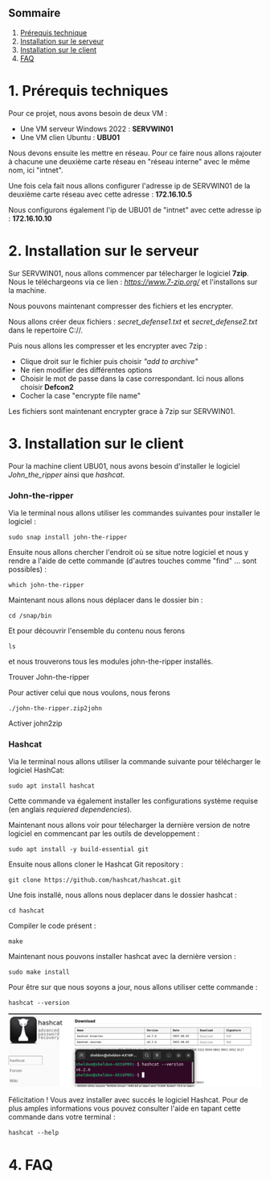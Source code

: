 ## Sommaire

1. [Prérequis technique](#prerequis-technique)
2. [Installation sur le serveur](#installation-sur-le-serveur)
3. [Installation sur le client](#installation-sur-le-client)
4. [FAQ](#faq)

# 1. Prérequis techniques
<span id="prerequis-techniques"></span>

Pour ce projet, nous avons besoin de deux VM :
- Une VM serveur Windows 2022 : **SERVWIN01**
- Une VM clien Ubuntu : **UBU01**

Nous devons ensuite les mettre en réseau. Pour ce faire nous allons rajouter à chacune une deuxième carte réseau en "réseau interne" avec le même nom, ici "intnet".

Une fois cela fait nous allons configurer l'adresse ip de SERVWIN01 de la deuxième carte réseau avec cette adresse : **172.16.10.5**

Nous configurons également l'ip de UBU01 de "intnet" avec cette adresse ip : **172.16.10.10**

# 2. Installation sur le serveur
<span id="installation-sur-le-serveur"></span>

Sur SERVWIN01, nous allons commencer par télecharger le logiciel **7zip**. Nous le téléchargeons via ce lien : _https://www.7-zip.org/_ et l'installons sur la machine.

Nous pouvons maintenant compresser des fichiers et les encrypter. 

Nous allons créer deux fichiers : _secret_defense1.txt_ et _secret_defense2.txt_ dans le repertoire C://.

Puis nous allons les compresser et les encrypter avec 7zip : 

- Clique droit sur le fichier puis choisir _"add to archive"_
- Ne rien modifier des différentes options
- Choisir le mot de passe dans la case correspondant. Ici nous allons choisir **Defcon2**
- Cocher la case "encrypte file name"
 
Les fichiers sont maintenant encrypter grace à 7zip sur SERVWIN01.


# 3. Installation sur le client
<span id="installation-sur-le-client"></span>

Pour la machine client UBU01, nous avons besoin d'installer le logiciel _John_the_ripper_ ainsi que _hashcat_. 

### John-the-ripper

Via le terminal nous allons utiliser les commandes suivantes pour installer le logiciel :

    sudo snap install john-the-ripper

Ensuite nous allons chercher l'endroit où se situe notre logiciel et nous y rendre a l'aide de cette commande (d'autres touches comme "find" ... sont possibles) :

    which john-the-ripper 

Maintenant nous allons nous déplacer dans le dossier bin :

    cd /snap/bin

Et pour découvrir l'ensemble du contenu nous ferons

    ls

et nous trouverons tous les modules john-the-ripper installés.

Trouver John-the-ripper

Pour activer celui que nous voulons, nous ferons

    ./john-the-ripper.zip2john

Activer john2zip


### Hashcat

Via le terminal nous allons utiliser la commande suivante pour télécharger le logiciel HashCat: 

    sudo apt install hashcat
       
Cette commande va également installer les configurations système requise (en anglais _requiered dependencies_).

Maintenant nous allons voir pour télecharger la dernière version de notre logiciel en commencant par les outils de developpement :

    sudo apt install -y build-essential git

Ensuite nous allons cloner le Hashcat Git repository : 

    git clone https://github.com/hashcat/hashcat.git

Une fois installé, nous allons nous deplacer dans le dossier hashcat : 

    cd hashcat

Compiler le code présent : 

    make 

Maintenant nous pouvons installer hashcat avec la dernière version :
    
    sudo make install

Pour être sur que nous soyons a jour, nous allons utiliser cette commande : 

    hashcat --version 

![capture écran version hashcat](Ressources/version_hashcat.png)

Félicitation ! Vous avez installer avec succés le logiciel Hashcat. Pour de plus amples informations vous pouvez consulter l'aide en tapant cette commande dans votre terminal : 

    hashcat --help


    

# 4. FAQ
<span id="faq"></span>
